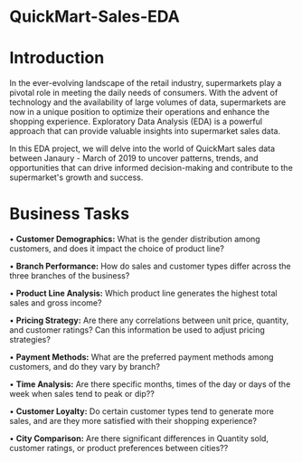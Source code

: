 # QuickMart-Sales-EDA

# Introduction

In the ever-evolving landscape of the retail industry, supermarkets play a pivotal role in meeting the daily needs of consumers. With the advent of technology and the availability of large volumes of data, supermarkets are now in a unique position to optimize their operations and enhance the shopping experience. Exploratory Data Analysis (EDA) is a powerful approach that can provide valuable insights into supermarket sales data.

In this EDA project, we will delve into the world of QuickMart sales data between Janaury - March of 2019 to uncover patterns, trends, and opportunities that can drive informed decision-making and contribute to the supermarket's growth and success.

# Business Tasks

• **Customer Demographics:** What is the gender distribution among customers, and does it impact the choice of product line?

• **Branch Performance:** How do sales and customer types differ across the three branches of the business?

• **Product Line Analysis:** Which product line generates the highest total sales and gross income?

• **Pricing Strategy:** Are there any correlations between unit price, quantity, and customer ratings? Can this information be used to adjust pricing strategies?

• **Payment Methods:** What are the preferred payment methods among customers, and do they vary by branch?

• **Time Analysis:** Are there specific months, times of the day or days of the week when sales tend to peak or dip??

• **Customer Loyalty:** Do certain customer types tend to generate more sales, and are they more satisfied with their shopping experience?

• **City Comparison:** Are there significant differences in Quantity sold, customer ratings, or product preferences between cities??
